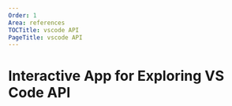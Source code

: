 ```yaml
---
Order: 1
Area: references
TOCTitle: vscode API
PageTitle: vscode API
---
```


# Interactive App for Exploring VS Code API